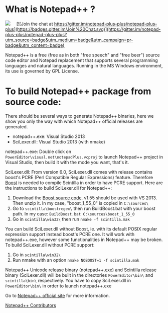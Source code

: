 What is Notepad++ ?
===================

[<img src="https://notepad-plus-plus.org/assets/images/communityDiscussionOrange.png">](https://notepad-plus-plus.org/community/)  &nbsp;&nbsp;&nbsp;&nbsp;[![Join the chat at https://gitter.im/notepad-plus-plus/notepad-plus-plus](https://badges.gitter.im/Join%20Chat.svg)](https://gitter.im/notepad-plus-plus/notepad-plus-plus?utm_source=badge&utm_medium=badge&utm_campaign=pr-badge&utm_content=badge)

Notepad++ is a free (free as in both "free speech" and "free beer") source code editor and Notepad replacement that supports several programming languages and natural languages. Running in the MS Windows environment, its use is governed by GPL License.


To build Notepad++ package from source code:
============================================

There should be several ways to generate Notepad++ binaries, here we show you only the way with which Notepad++ official releases are generated.
* notepad++.exe: Visual Studio 2013
* SciLexer.dll: Visual Studio 2013 (with nmake)

notepad++.exe:
Double click on `PowerEditor\visual.net\notepadPlus.vcproj` to launch Notepad++ project in Visual Studio, then build it with the mode you want, that's it.

SciLexer.dll:
From version 6.0, SciLexer.dll comes with release contains boost's PCRE (Perl Compatible Regular Expressions) feature.
Therefore [Boost](http://www.boost.org/) is needed to compile Scintilla in order to have PCRE support.
Here are the instructions to build SciLexer.dll for Notepad++:
 1. Download the [Boost source code](http://sourceforge.net/projects/boost/files/boost/1.55.0/). v1.55 should be used with VS 2013. Then unzip it. In my case, "boost_1_55_0" is copied in `C:\sources\`
 2. Go to `scintilla\boostregex\` then run BuildBoost.bat with your boost path. In my case: `BuildBoost.bat C:\sources\boost_1_55_0`
 3. Go in `scintilla\win32\` then run `nmake -f scintilla.mak`

You can build SciLexer.dll without Boost, ie. with its default POSIX regular expression support instead boost's PCRE one. It will work with notepad++.exe, however some functionalities in Notepad++ may be broken.
To build SciLexer.dll without PCRE support:
 1. Go in `scintilla\win32\`
 2. Run nmake with an option `nmake NOBOOST=1 -f scintilla.mak`

Notepad++ Unicode release binary (notepad++.exe) and Scintilla release binary (SciLexer.dll) will be built in the directories `PowerEditor\bin\` and `scintilla\bin\` respectively.
You have to copy SciLexer.dll in `PowerEditor\bin\` in order to launch notepad++.exe


Go to [Notepad++ official site](http://notepad-plus-plus.org/) for more information.

[Notepad++ Contributors](http://notepad-plus-plus.org/contributors)
